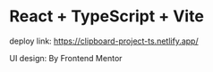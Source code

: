 # React + TypeScript + Vite

deploy link: https://clipboard-project-ts.netlify.app/

UI design: By Frontend Mentor
